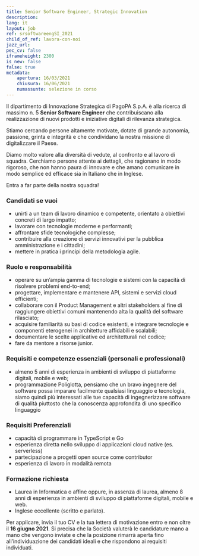 ```yaml
---
title: Senior Software Engineer, Strategic Innovation
description:
lang: it
layout: job
ref: srsoftwareengSI_2021
child_of_ref: lavora-con-noi
jazz_url:
pec_cv: false
iframeheight: 2300
is_new: false
false: true
metadata:
    apertura: 16/03/2021
    chiusura: 16/06/2021
    numassunte: selezione in corso
---
```


Il dipartimento di Innovazione Strategica di PagoPA S.p.A. è alla ricerca di massimo n. 5 **Senior Software Engineer** che contribuiscano alla realizzazione di nuovi prodotti e iniziative digitali di rilevanza strategica.

Stiamo cercando persone altamente motivate, dotate di grande autonomia, passione, grinta e integrità e che condividano la nostra missione di digitalizzare il Paese.

Diamo molto valore alla diversità di vedute, al confronto e al lavoro di squadra. Cerchiamo persone attente ai dettagli, che ragionano in modo rigoroso, che non hanno paura di innovare e che amano comunicare in modo semplice ed efficace sia in Italiano che in Inglese.

Entra a far parte della nostra squadra!


### Candidati se vuoi

- unirti a un team di lavoro dinamico e competente, orientato a obiettivi concreti di largo impatto;
- lavorare con tecnologie moderne e performanti;
- affrontare sfide tecnologiche complesse;
- contribuire alla creazione di servizi innovativi per la pubblica amministrazione e i cittadini;
- mettere in pratica i principi della metodologia agile.


### Ruolo e responsabilità

- operare su un’ampia gamma di tecnologie e sistemi con la capacità di risolvere problemi end-to-end;
- progettare, implementare e mantenere API, sistemi e servizi cloud efficienti;
- collaborare con il Product Management e altri stakeholders al fine di raggiungere obiettivi comuni mantenendo alta la qualità del software rilasciato;
- acquisire familiarità su basi di codice esistenti, e integrare tecnologie e componenti eterogenei in architetture affidabili e scalabili;
- documentare le scelte applicative ed architetturali nel codice;
- fare da mentore a risorse junior.


### Requisiti e competenze essenziali (personali e professionali)

- almeno 5 anni di esperienza in ambienti di sviluppo di piattaforme digitali, mobile e web;
- programmazione Poliglotta, pensiamo che un bravo ingegnere del software possa imparare facilmente qualsiasi linguaggio e tecnologia, siamo quindi più interessati alle tue capacità di ingegnerizzare software di qualità piuttosto che la conoscenza approfondita di uno specifico linguaggio


### Requisiti Preferenziali

- capacità di programmare in TypeScript e Go
- esperienza diretta nello sviluppo di applicazioni cloud native (es. serverless)
- partecipazione a progetti open source come contributor
- esperienza di lavoro in modalità remota


### Formazione richiesta

- Laurea in Informatica o affine oppure, in assenza di laurea, almeno 8 anni di esperienza in ambienti di sviluppo di piattaforme digitali, mobile e web.
- Inglese eccellente (scritto e parlato).



Per applicare, invia il tuo CV e la tua lettera di motivazione entro e non oltre il **16 giugno 2021**. Si precisa che la Società valuterà le candidature mano a mano che vengono inviate e che la posizione rimarrà aperta fino all’individuazione dei candidati ideali e che rispondono ai requisiti individuati.
